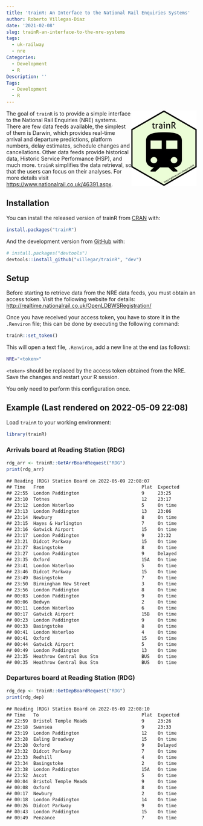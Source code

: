 ```yaml
---
title: 'trainR: An Interface to the National Rail Enquiries Systems'
author: Roberto Villegas-Diaz
date: '2021-02-08'
slug: trainR-an-interface-to-the-nre-systems
tags:
  - uk-railway
  - nre
Categories:
  - Development
  - R
Description: ''
Tags:
  - Development
  - R
---
```


<img src="https://raw.githubusercontent.com/villegar/trainR/main/inst/images/logo.png" alt="logo" align="right" height=200px/>

The goal of `trainR` is to provide a simple interface to the 
National Rail Enquiries (NRE) systems. There are few data feeds 
available, the simplest of them is Darwin, which provides real-time 
arrival and departure predictions, platform numbers, delay estimates, 
schedule changes and cancellations. Other data feeds provide historical 
data, Historic Service Performance (HSP), and much more. `trainR` 
simplifies the data retrieval, so that the users can focus on their 
analyses. For more details visit 
https://www.nationalrail.co.uk/46391.aspx.

## Installation

You can install the released version of trainR from [CRAN](https://CRAN.R-project.org) with:

``` r
install.packages("trainR")
```

And the development version from [GitHub](https://github.com/) with:

``` r
# install.packages("devtools")
devtools::install_github("villegar/trainR", "dev")
```

## Setup
Before starting to retrieve data from the NRE data feeds, you must obtain an access token. 
Visit the following website for details: http://realtime.nationalrail.co.uk/OpenLDBWSRegistration/

Once you have received your access token, you have to store it in the `.Renviron` file; this can be 
done by executing the following command:


```r
trainR::set_token()
```

This will open a text file, `.Renviron`, add a new line at the end (as follows):

```bash
NRE="<token>"
```

`<token>` should be replaced by the access token obtained from the NRE. Save the changes and restart 
your R session.

You only need to perform this configuration once.

## Example (Last rendered on 2022-05-09 22:08)

Load `trainR` to your working environment:

```r
library(trainR)
```

### Arrivals board at Reading Station (RDG)


```r
rdg_arr <- trainR::GetArrBoardRequest("RDG")
print(rdg_arr)
```

```
## Reading (RDG) Station Board on 2022-05-09 22:08:07
## Time   From                                    Plat  Expected
## 22:55  London Paddington                       9     23:25
## 23:10  Totnes                                  12    23:17
## 23:12  London Waterloo                         5     On time
## 23:13  London Paddington                       13    23:06
## 23:14  Newbury                                 8     On time
## 23:15  Hayes & Harlington                      7     On time
## 23:16  Gatwick Airport                         15    On time
## 23:17  London Paddington                       9     23:32
## 23:21  Didcot Parkway                          15    On time
## 23:27  Basingstoke                             8     On time
## 23:27  London Paddington                       9     Delayed
## 23:35  Oxford                                  15A   On time
## 23:41  London Waterloo                         5     On time
## 23:46  Didcot Parkway                          15    On time
## 23:49  Basingstoke                             7     On time
## 23:50  Birmingham New Street                   3     On time
## 23:56  London Paddington                       8     On time
## 00:03  London Paddington                       9     On time
## 00:06  Bedwyn                                  2     On time
## 00:11  London Waterloo                         6     On time
## 00:17  Gatwick Airport                         15B   On time
## 00:23  London Paddington                       9     On time
## 00:33  Basingstoke                             8     On time
## 00:41  London Waterloo                         4     On time
## 00:41  Oxford                                  15    On time
## 00:44  Gatwick Airport                         5     On time
## 00:49  London Paddington                       13    On time
## 23:35  Heathrow Central Bus Stn                BUS   On time
## 00:35  Heathrow Central Bus Stn                BUS   On time
```

### Departures board at Reading Station (RDG)


```r
rdg_dep <- trainR::GetDepBoardRequest("RDG")
print(rdg_dep)
```

```
## Reading (RDG) Station Board on 2022-05-09 22:08:10
## Time   To                                      Plat  Expected
## 22:59  Bristol Temple Meads                    9     23:26
## 23:18  Swansea                                 9     23:33
## 23:19  London Paddington                       12    On time
## 23:28  Ealing Broadway                         15    On time
## 23:28  Oxford                                  9     Delayed
## 23:32  Didcot Parkway                          7     On time
## 23:33  Redhill                                 4     On time
## 23:34  Basingstoke                             2     On time
## 23:38  London Paddington                       15A   On time
## 23:52  Ascot                                   5     On time
## 00:04  Bristol Temple Meads                    9     On time
## 00:08  Oxford                                  8     On time
## 00:17  Newbury                                 2     On time
## 00:18  London Paddington                       14    On time
## 00:26  Didcot Parkway                          9     On time
## 00:43  London Paddington                       15    On time
## 00:49  Penzance                                7     On time
```
